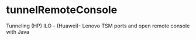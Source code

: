 # tunnelRemoteConsole
Tunneling (HP) ILO - (Huawei)- Lenovo TSM  ports and open remote console with Java

